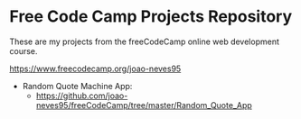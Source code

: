 # Free Code Camp Projects Repository

These are my projects from the freeCodeCamp online web development course.

https://www.freecodecamp.org/joao-neves95

- Random Quote Machine App:
  * https://github.com/joao-neves95/freeCodeCamp/tree/master/Random_Quote_App
